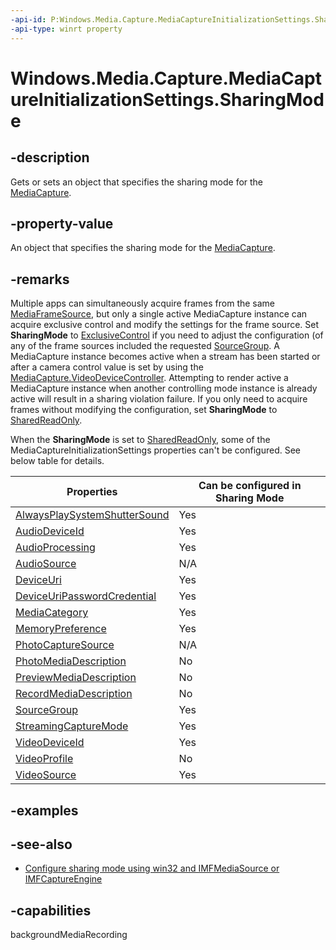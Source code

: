 ```yaml
---
-api-id: P:Windows.Media.Capture.MediaCaptureInitializationSettings.SharingMode
-api-type: winrt property
---
```


<!-- Property syntax
public Windows.Media.Capture.MediaCaptureSharingMode SharingMode { get;  set; }
-->

# Windows.Media.Capture.MediaCaptureInitializationSettings.SharingMode

## -description
Gets or sets an object that specifies the sharing mode for the [MediaCapture](mediacapture.md).

## -property-value
An object that specifies the sharing mode for the [MediaCapture](mediacapture.md).

## -remarks
Multiple apps can simultaneously acquire frames from the same [MediaFrameSource](../windows.media.capture.frames/mediaframesource.md), but only a single active MediaCapture instance can acquire exclusive control and modify the settings for the frame source. Set **SharingMode** to [ExclusiveControl](mediacapturesharingmode.md) if you need to adjust the configuration (of any of the frame sources included the requested [SourceGroup](mediacaptureinitializationsettings_sourcegroup.md). A MediaCapture instance becomes active when a stream has been started or after a camera control value is set by using the [MediaCapture.VideoDeviceController](../windows.media.devices/videodevicecontroller.md). Attempting to render active a MediaCapture instance when another controlling mode instance is already active will result in a sharing violation failure.
If you only need to acquire frames without modifying the configuration, set **SharingMode** to [SharedReadOnly](mediacapturesharingmode.md).

When the **SharingMode** is set to [SharedReadOnly](mediacapturesharingmode.md), some of the MediaCaptureInitializationSettings properties can't be configured. See below table for details.

| **Properties** | **Can be configured in Sharing Mode** |
|----------------|---------------------------------------|
| [AlwaysPlaySystemShutterSound](mediacaptureinitializationsettings_alwaysplaysystemshuttersound.md) | Yes |
| [AudioDeviceId](mediacaptureinitializationsettings_audiodeviceid.md) | Yes |
| [AudioProcessing](mediacaptureinitializationsettings_audioprocessing.md) | Yes |
| [AudioSource](mediacaptureinitializationsettings_audiosource.md) | N/A |
| [DeviceUri](mediacaptureinitializationsettings_deviceuri.md) | Yes |
| [DeviceUriPasswordCredential](mediacaptureinitializationsettings_deviceuripasswordcredential.md) | Yes |
| [MediaCategory](mediacaptureinitializationsettings_mediacategory.md) | Yes |
| [MemoryPreference](mediacaptureinitializationsettings_memorypreference.md) | Yes |
| [PhotoCaptureSource](mediacaptureinitializationsettings_photocapturesource.md) | N/A |
| [PhotoMediaDescription](mediacaptureinitializationsettings_photomediadescription.md) | No |
| [PreviewMediaDescription](mediacaptureinitializationsettings_previewmediadescription.md) | No |
| [RecordMediaDescription](mediacaptureinitializationsettings_recordmediadescription.md) | No |
| [SourceGroup](mediacaptureinitializationsettings_sourcegroup.md) | Yes |
| [StreamingCaptureMode](mediacaptureinitializationsettings_streamingcapturemode.md) | Yes |
| [VideoDeviceId](mediacaptureinitializationsettings_videodeviceid.md) | Yes |
| [VideoProfile](mediacaptureinitializationsettings_videoprofile.md) | No |
| [VideoSource](mediacaptureinitializationsettings_videosource.md) | Yes |

## -examples

## -see-also
- [Configure sharing mode using win32 and IMFMediaSource or IMFCaptureEngine](https://learn.microsoft.com/en-us/windows/win32/medfound/mf-devsource-attribute-frameserver-share-mode)

## -capabilities
backgroundMediaRecording
